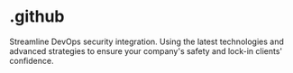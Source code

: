 # .github

Streamline DevOps security integration. Using the latest technologies and advanced strategies to ensure your company's safety and lock-in clients' confidence.
